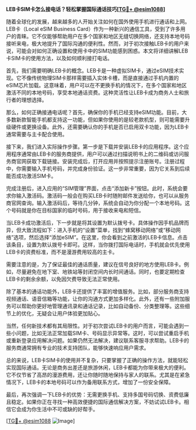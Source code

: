 **LEB卡SIM卡怎么接电话？轻松掌握国际通话技巧[[TG💪+ @esim1088](https://t.me/s/esim1088)]**

随着全球化的发展，越来越多的人开始关注如何在国外使用手机进行通话和上网。LEB卡（Local eSIM Business Card）作为一种新兴的通信工具，受到了许多用户的青睐。它不仅能够帮助用户在多个国家和地区无缝切换网络，还支持本地号码接听来电，极大地提升了国际沟通的便利性。然而，对于初次接触LEB卡的用户来说，可能会对如何正确设置和使用卡中的SIM功能感到困惑。本文将详细讲解LEB卡SIM卡的使用方法，以及如何顺利接打电话。

首先，我们需要明确LEB卡的概念。LEB卡是一种虚拟SIM卡，通过eSIM技术实现。它不像传统物理SIM卡那样需要插入实体卡槽，而是直接通过手机内置的eSIM芯片加载。这意味着，用户可以在不更换手机的情况下，在多个国家和地区激活不同的本地号码，享受本地通话资费。这种灵活性让LEB卡成为商务人士和旅行者的理想选择。

那么，如何正确接通电话呢？首先，确保你的手机已经支持eSIM功能。目前，大多数新款智能手机都支持这一功能，但如果你使用的是较老款机型，则可能需要升级硬件或更换设备。此外，还需要确认你的手机是否已启用双卡功能，因为LEB卡通常需要与主卡配合使用。

接下来，我们进入实际操作步骤。第一步是下载并安装LEB卡的应用程序。这个应用程序通常由LEB卡的服务商提供，用户可以通过扫描说明书上的二维码或访问服务商官网获取下载链接。安装完成后，打开应用并按照提示注册账号。注册过程中，你需要输入手机号码，并完成身份验证。这一步非常重要，因为它关系到后续能否成功激活SIM卡。

完成注册后，进入应用的“SIM管理”界面，点击“添加新卡”按钮。此时，系统会要求你输入激活码。激活码一般会在购买LEB卡时随附邮件发送给你，也可以从服务商官网查询。输入激活码后，等待几分钟，系统会自动为你分配一个本地号码。这个号码就是你在目标国家的临时号码，用于接收来电和短信。

当LEB卡成功激活后，下一步就是将其设置为默认拨号卡。具体操作因手机品牌而异，但大致流程如下：进入手机的“设置”菜单，找到“蜂窝移动网络”或“移动网络”选项，然后选择“添加eSIM”。在这里，你会看到之前激活的LEB卡信息。点击该条目，设置为默认拨号卡即可。这样，当你拨打国际电话时，手机就会优先使用LEB卡的资费标准，而不是漫游费用较高的主卡。

需要注意的是，为了保证最佳的通话质量，建议在信号良好的地方使用LEB卡。例如，尽量避免在地下室、地铁站等封闭空间内长时间通话。同时，也要定期检查LEB卡的剩余余额，以免因欠费导致无法正常使用。

除了基本的通话功能外，LEB卡还提供了丰富的增值服务。比如，部分服务商支持视频通话、语音信箱等功能，让你的沟通方式更加多样化。此外，还有一些附加服务可以帮助你更好地管理通讯录和通话记录，比如自动备份、分类整理等。这些细节上的优化，无疑会让用户体验更加贴心。

当然，任何新技术都有其局限性。对于初次尝试LEB卡的用户而言，可能会遇到一些小问题，比如无法正常加载SIM卡、号码显示异常等。这时，可以尝试重启手机或重新登录应用解决问题。如果仍然无法解决，建议联系客服寻求帮助。LEB卡的服务商通常拥有专业的技术支持团队，能够快速响应用户需求。

总的来说，LEB卡SIM卡的使用并不复杂，只要掌握了正确的操作方法，就能轻松实现国际通话。无论是商务出差还是旅游休闲，LEB卡都能为你带来极大的便利。它不仅节省了高昂的漫游费用，还让你随时随地保持与家人的联系。尤其是在紧急情况下，LEB卡的本地号码可以作为备用联系方式，增加了一份安全保障。

最后，再次强调一下LEB卡的优势：无需更换手机、支持多国号码切换、资费低廉且稳定。如果你正在寻找一种高效便捷的国际通信解决方案，不妨试试LEB卡。相信它会成为你生活中不可或缺的好帮手。

[[TG💪+ @esim1088](https://t.me/s/esim1088) ![Image](https://i.postimg.cc/4NQfJmqS/Snipaste-2025-05-13-00-14-12.png)]